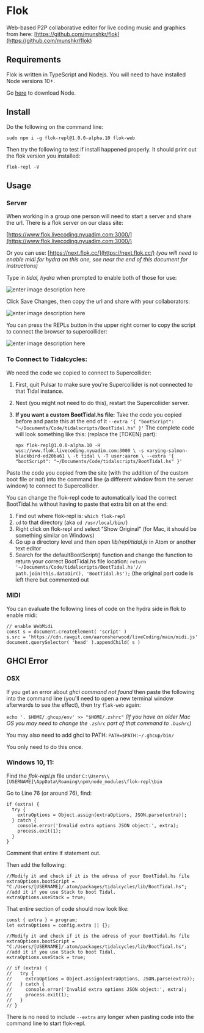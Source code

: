 # Flok
Web-based P2P collaborative editor for live coding music and graphics from here: [https://github.com/munshkr/flok](https://github.com/munshkr/flok)

## Requirements

Flok is written in TypeScript and Nodejs. You will need to have installed Node versions 10+.

Go  [here](https://nodejs.org/)  to download Node.

## [](https://github.com/munshkr/flok#install)Install

Do the following on the command line:

`sudo npm i -g flok-repl@1.0.0-alpha.10 flok-web`

Then try the following to test if install happened properly. It should print out the flok version you installed:

`flok-repl -V`

## Usage

### Server

When working in a group one person will need to start a server and share the url. There is a flok server on our class site:

[https://www.flok.livecoding.nyuadim.com:3000/](https://www.flok.livecoding.nyuadim.com:3000/)

Or you can use: [https://next.flok.cc/](https://next.flok.cc/) *(you will need to enable midi for hydra on this one, see near the end of this document for instructions)*

Type in *tidal, hydra* when prompted to enable both of those for use:

![enter image description here](https://raw.githubusercontent.com/aaronsherwood/liveCoding/main/media/flok1.png)

Click Save Changes, then copy the url and share with your collaborators:

![enter image description here](https://raw.githubusercontent.com/aaronsherwood/liveCoding/main/media/flok2.png)

You can press the REPLs button in the upper right corner to copy the script to connect the browser to supercollider:

![enter image description here](https://raw.githubusercontent.com/aaronsherwood/liveCoding/main/media/flok3.png)


### To Connect to Tidalcycles:

We need the code we copied to connect to Supercollider:

 1. First, quit Pulsar to make sure you're Supercollider is not connected
    to that Tidal instance.
 2. Next (you might not need to do this), restart the Supercoliider server.
 3. **If you want a custom BootTidal.hs file:** Take the code you copied before and paste this at the end of it `--extra '{ "bootScript": "~/Documents/Code/tidalscripts/BootTidal.hs" }'`
 	The complete code will look something like this: (replace the [TOKEN} part):

	`npx flok-repl@1.0.0-alpha.10 -H wss://www.flok.livecoding.nyuadim.com:3000 \
    -s varying-salmon-blackbird-ed20ba61 \
    -t tidal \
    -T user:aaron \
    --extra '{ "bootScript": "~/Documents/Code/tidalscripts/BootTidal.hs" }'`

Paste the code you copied from the site (with the addition of the custom boot file or not) into the command line (a different window from the server window) to connect to Supercollider.

You can change the flok-repl code to automatically load the correct BootTidal.hs without having to paste that extra bit on at the end:
 1. Find out where flok-repl is: `which flok-repl`
 2. `cd` to that directory (aka `cd /usr/local/bin/`)
 3. Right click on flok-repl and select "Show Original" (for Mac, it should be something similar on Windows)
 4. Go up a directory level and then open *lib/repl/tidal.js* in Atom or another text editor
 5. Search for the defaultBootScript() function and change the function to return your correct BootTidal.hs file location: `return '~/Documents/Code/tidalscripts/BootTidal.hs'// path.join(this.dataDir(), 'BootTidal.hs');` (the original part code is left there but commented out

### MIDI

You can evaluate the following lines of code on the hydra side in flok to enable midi:

```
// enable WebMidi
const s = document.createElement( 'script' )
s.src = 'https://cdn.rawgit.com/aaronsherwood/liveCoding/main/midi.js'
document.querySelector( 'head' ).appendChild( s )
```

## GHCI Error

### OSX

If you get an error about *ghci command not found* then paste the following into the command line (you'll need to open a new terminal window afterwards to see the effect), then try `flok-web` again:

`echo '. $HOME/.ghcup/env' >> "$HOME/.zshrc"`
*(If you have an older Mac OS you may need to change the `.zshrc` part of that command to `.bashrc`)*

You may also need to add ghci to PATH: `PATH=$PATH:~/.ghcup/bin/`

You only need to do this once.

### Windows 10, 11:

Find the *flok-repl.js* file under `C:\Users\\[USERNAME]\AppData\Roaming\npm\node_modules\flok-repl\bin`

Go to Line 76 (or around 76), find:

```
if (extra) {
  try {
    extraOptions = Object.assign(extraOptions, JSON.parse(extra));
  } catch {
    console.error('Invalid extra options JSON object:', extra);
    process.exit(1);
  }
}
```

Comment that entire if statement out.

Then add the following:

```
//Modify it and check if it is the adress of your BootTidal.hs file
extraOptions.bootScript = "C:/Users/[USERNAME]/.atom/packages/tidalcycles/lib/BootTidal.hs";
//add it if you use Stack to boot Tidal.
extraOptions.useStack = true;
```

That entire section of code should now look like:

```
const { extra } = program;
let extraOptions = config.extra || {};

//Modify it and check if it is the adress of your BootTidal.hs file
extraOptions.bootScript = "C:/Users/[USERNAME]/.atom/packages/tidalcycles/lib/BootTidal.hs";
//add it if you use Stack to boot Tidal.
extraOptions.useStack = true;

// if (extra) {
//   try {
//     extraOptions = Object.assign(extraOptions, JSON.parse(extra));
//   } catch {
//     console.error('Invalid extra options JSON object:', extra);
//     process.exit(1);
//   }
// }
```

There is no need to include `--extra` any longer when pasting code into the command line to start flok-repl.
